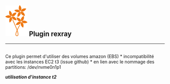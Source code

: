 ## ![bouquet](images/bouquet_small.svg) Plugin rexray
---
<br/>
Ce plugin permet d'utiliser des volumes amazon (EBS)
* incompatibilité avec les instances EC2 t3 (issue github)
* en lien avec le nommage des partitions: /dev/nvme0n1p1

***utilisation d'instance t2***
